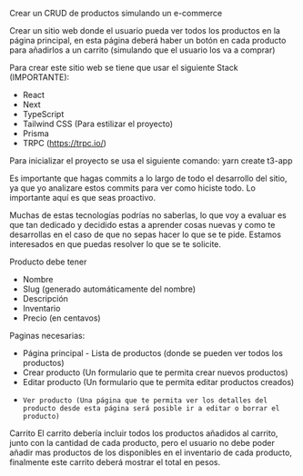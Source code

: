 Crear un CRUD de productos simulando un e-commerce

Crear un sitio web donde el usuario pueda ver todos los productos en la página principal, en esta página deberá haber un botón en cada producto para añadirlos a un carrito (simulando que el usuario los va a comprar)

Para crear este sitio web se tiene que usar el siguiente Stack (IMPORTANTE):
-    React
-    Next
-    TypeScript
-    Tailwind CSS (Para estilizar el proyecto)
-    Prisma
-    TRPC (https://trpc.io/)

Para inicializar el proyecto se usa el siguiente comando: yarn create t3-app

Es importante que hagas commits a lo largo de todo el desarrollo del sitio, ya que yo analizare estos commits para ver como hiciste todo. Lo importante aquí es que seas proactivo.

Muchas de estas tecnologías podrías no saberlas, lo que voy a evaluar es que tan dedicado y decidido estas a aprender cosas nuevas y como te desarrollas en el caso de que no sepas hacer lo que se te pide. Estamos interesados en que puedas resolver lo que se te solicite.


Producto debe tener
-    Nombre
-    Slug (generado automáticamente del nombre)
-    Descripción
-    Inventario
-    Precio (en centavos)

Paginas necesarias:
-    Página principal - Lista de productos (donde se pueden ver todos los productos)
-    Crear producto (Un formulario que te permita crear nuevos productos)
-    Editar producto (Un formulario que te permita editar productos creados)
-     Ver producto (Una página que te permita ver los detalles del producto desde esta página será posible ir a editar o borrar el producto)

Carrito
El carrito debería incluir todos los productos añadidos al carrito, junto con la cantidad de cada producto, pero el usuario no debe poder añadir mas productos de los disponibles en el inventario de cada producto, finalmente este carrito deberá mostrar el total en pesos.
